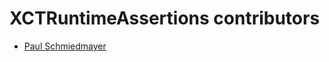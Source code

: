 <!--
                  
#
# This source file is part of the CardinalKit open-source project
#
# SPDX-FileCopyrightText: 2022 Stanford University and the project authors (see CONTRIBUTORS.md)
#
# SPDX-License-Identifier: MIT
# 
             
-->

XCTRuntimeAssertions contributors
====================

* [Paul Schmiedmayer](https://github.com/PSchmiedmayer)
